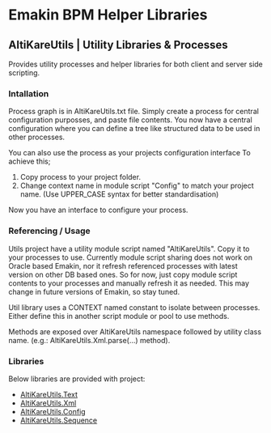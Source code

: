 <h1>Emakin BPM Helper Libraries</h1>

<h2>AltiKareUtils | Utility Libraries & Processes</h2>
<p>
  Provides utility processes and helper libraries for both client and server side scripting.
</p>

<h3>Intallation</h3>
<p>
  Process graph is in AltiKareUtils.txt file. Simply create a process for central configuration purposses, and paste file contents. 
  You now have a central configuration where you can define a tree like structured data to be used in other processes. 
</p>
<p>
  You can also use the process as your projects configuration interface To achieve this;
  <ol>
    <li>Copy process to your project folder.</li>
    <li>Change context name in module script "Config" to match your project name. (Use UPPER_CASE syntax for better standardisation)</li>
  </ol>
  Now you have an interface to configure your process.
</p>

<h3>Referencing / Usage</h3>
<p>
  Utils project have a utility module script named "AltiKareUtils". Copy it to your processes to use.
  Currently module script sharing does not work on Oracle based Emakin, nor it refresh referenced processes with latest version on other DB based ones. 
  So for now, just copy module script contents to your processes and manually refresh it as needed.
  This may change in future versions of Emakin, so stay tuned.
</p>
<p>Util library uses a CONTEXT named constant to isolate between processes. Either define this in another script module or pool to use methods.</p>
<p>Methods are exposed over AltiKareUtils namespace followed by utility class name. (e.g.: AltiKareUtils.Xml.parse(...) method).</p>

<h3>Libraries</h3>
<p>
  Below libraries are provided with project:
</p>
<ul>
  <li><a href="https://github.com/ramazanb/Emakin/blob/master/README.Text.md#text-utilities">AltiKareUtils.Text</a></li>
  <li><a href="https://github.com/ramazanb/Emakin/blob/master/README.Xml.md#xml-utilities">AltiKareUtils.Xml</a></li>
  <li><a href="https://github.com/ramazanb/Emakin/blob/master/README.Config.md#config-utilities">AltiKareUtils.Config</a></li>
  <li><a href="https://github.com/ramazanb/Emakin/blob/master/README.Sequence.md#sequence-utilities">AltiKareUtils.Sequence</a></li>
</ul>
